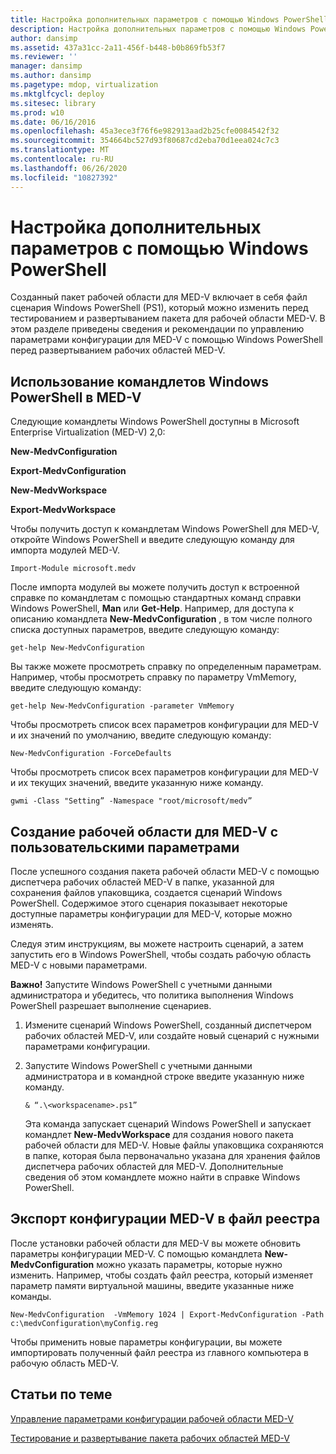 ```yaml
---
title: Настройка дополнительных параметров с помощью Windows PowerShell
description: Настройка дополнительных параметров с помощью Windows PowerShell
author: dansimp
ms.assetid: 437a31cc-2a11-456f-b448-b0b869fb53f7
ms.reviewer: ''
manager: dansimp
ms.author: dansimp
ms.pagetype: mdop, virtualization
ms.mktglfcycl: deploy
ms.sitesec: library
ms.prod: w10
ms.date: 06/16/2016
ms.openlocfilehash: 45a3ece3f76f6e982913aad2b25cfe0084542f32
ms.sourcegitcommit: 354664bc527d93f80687cd2eba70d1eea024c7c3
ms.translationtype: MT
ms.contentlocale: ru-RU
ms.lasthandoff: 06/26/2020
ms.locfileid: "10827392"
---
```

# Настройка дополнительных параметров с помощью Windows PowerShell


Созданный пакет рабочей области для MED-V включает в себя файл сценария Windows PowerShell (PS1), который можно изменить перед тестированием и развертыванием пакета для рабочей области MED-V. В этом разделе приведены сведения и рекомендации по управлению параметрами конфигурации для MED-V с помощью Windows PowerShell перед развертыванием рабочих областей MED-V.

## Использование командлетов Windows PowerShell в MED-V


Следующие командлеты Windows PowerShell доступны в Microsoft Enterprise Virtualization (MED-V) 2,0:

**New-MedvConfiguration**

**Export-MedvConfiguration**

**New-MedvWorkspace**

**Export-MedvWorkspace**

Чтобы получить доступ к командлетам Windows PowerShell для MED-V, откройте Windows PowerShell и введите следующую команду для импорта модулей MED-V.

``` syntax
Import-Module microsoft.medv
```

После импорта модулей вы можете получить доступ к встроенной справке по командлетам с помощью стандартных команд справки Windows PowerShell, **Man** или **Get-Help**. Например, для доступа к описанию командлета **New-MedvConfiguration** , в том числе полного списка доступных параметров, введите следующую команду:

``` syntax
get-help New-MedvConfiguration
```

Вы также можете просмотреть справку по определенным параметрам. Например, чтобы просмотреть справку по параметру VmMemory, введите следующую команду:

``` syntax
get-help New-MedvConfiguration -parameter VmMemory
```

Чтобы просмотреть список всех параметров конфигурации для MED-V и их значений по умолчанию, введите следующую команду:

``` syntax
New-MedvConfiguration -ForceDefaults
```

Чтобы просмотреть список всех параметров конфигурации для MED-V и их текущих значений, введите указанную ниже команду.

``` syntax
gwmi -Class "Setting” -Namespace "root/microsoft/medv”
```

## Создание рабочей области для MED-V с пользовательскими параметрами


После успешного создания пакета рабочей области MED-V с помощью диспетчера рабочих областей MED-V в папке, указанной для сохранения файлов упаковщика, создается сценарий Windows PowerShell. Содержимое этого сценария показывает некоторые доступные параметры конфигурации для MED-V, которые можно изменять.

Следуя этим инструкциям, вы можете настроить сценарий, а затем запустить его в Windows PowerShell, чтобы создать рабочую область MED-V с новыми параметрами.

**Важно!**  Запустите Windows PowerShell с учетными данными администратора и убедитесь, что политика выполнения Windows PowerShell разрешает выполнение сценариев.

1.  Измените сценарий Windows PowerShell, созданный диспетчером рабочих областей MED-V, или создайте новый сценарий с нужными параметрами конфигурации.

2.  Запустите Windows PowerShell с учетными данными администратора и в командной строке введите указанную ниже команду.

    ``` syntax
    & “.\<workspacename>.ps1”
    ```

    Эта команда запускает сценарий Windows PowerShell и запускает командлет **New-MedvWorkspace** для создания нового пакета рабочей области для MED-V. Новые файлы упаковщика сохраняются в папке, которая была первоначально указана для хранения файлов диспетчера рабочих областей для MED-V. Дополнительные сведения об этом командлете можно найти в справке Windows PowerShell.

 

## Экспорт конфигурации MED-V в файл реестра


После установки рабочей области для MED-V вы можете обновить параметры конфигурации MED-V. С помощью командлета **New-MedvConfiguration** можно указать параметры, которые нужно изменить. Например, чтобы создать файл реестра, который изменяет параметр памяти виртуальной машины, введите указанные ниже команды.

``` syntax
New-MedvConfiguration  -VmMemory 1024 | Export-MedvConfiguration -Path c:\medvConfiguration\myConfig.reg
```

Чтобы применить новые параметры конфигурации, вы можете импортировать полученный файл реестра из главного компьютера в рабочую область MED-V.

## Статьи по теме


[Управление параметрами конфигурации рабочей области MED-V](managing-med-v-workspace-configuration-settings.md)

[Тестирование и развертывание пакета рабочих областей MED-V](test-and-deploy-the-med-v-workspace-package.md)

 

 





